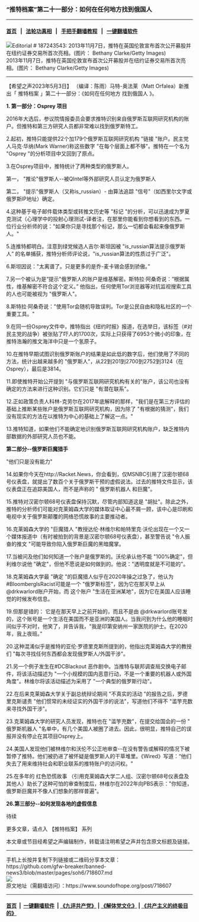### “推特档案”第二十一部分：如何在任何地方找到俄国人
------------------------

#### [首页](https://github.com/gfw-breaker/banned-news3/blob/master/README.md) &nbsp;&nbsp;|&nbsp;&nbsp; [法轮功真相](https://github.com/begood0513/basic/blob/master/README.md)  &nbsp;&nbsp;|&nbsp;&nbsp; [手把手翻墙教程](https://github.com/gfw-breaker/guides/wiki)  &nbsp;&nbsp;|&nbsp;&nbsp; [一键翻墙软件](https://github.com/gfw-breaker/nogfw/blob/master/README.md)  



<div><img alt="Editorial # 187243543: 2013年11月7日，推特在英国伦敦宣布首次公开募股并在纽约证券交易所首次亮相。(图片： Bethany Clarke/Getty Images)" src="https://img.soundofhope.org/2023-05/gettyimages-187243543-1683164606711.jpg"/>
<br/><figcaption class="caption">
 2013年11月7日，推特在英国伦敦宣布首次公开募股并在纽约证券交易所首次亮相。(图片： Bethany Clarke/Getty Images)
</figcaption></div><hr/>


<div><div class="Content__Wrapper sc-1bvya0-0 elmmKw article_body" data-checkusr="" itemprop="articleBody">
 <div id="post_place_1">
 </div>
 <p class="meta-top">
  <span class="meta">
   【希望之声2023年5月3日】
  </span>
  （编译：陈雨）马特-奥法莱（Matt Orfalea）新推出「
  <ok href="/term/816387">
   推特档案
  </ok>
  」第二十一部分：《如何在任何地方
  <ok href="/term/866891">
   找到俄国人
  </ok>
  》。
 </p>
 <p>
  <strong>
   1. 第一部分：Osprey 项目
  </strong>
 </p>
 <p>
  2016年大选后，参议院情报委员会要求推特识别来自俄罗斯互联网研究机构的账户。但推特和第三方研究人员都非常难以找到俄罗斯特工。
 </p>
 <p>
  2.起初，推特只能提供22个加179个俄罗斯互联网研究机构 "链接 "账户。民主党人马克·华纳(Mark Warner)称这些数字 "在每个层面上都不够"。推特在一个名为 "Osprey "的分析项目中又回到了原点。
 </p>
 <p>
  3.在Osprey项目中，推特统计了两种类型的俄罗斯人。
 </p>
 <p>
  第一， "推论"俄罗斯人--被QIntel等外部研究人员认定为俄罗斯人
 </p>
 <p>
  第二， "提示"俄罗斯人（又称is_russian）- 由算法追踪 "信号"（如西里尔文字或俄罗斯IP地址）确定。
 </p>
 <p>
  4.这种基于电子邮件载体类型或转推文历史等 "标记 "的分析，可以迅速成为罗夏克测试（心理学中的投射心理测试-译者注，在那里你能看到你想看到的东西。一位行业分析师的说："如果你只是寻找那个标记，那么一切都会看起来像俄罗斯人。"
 </p>
 <p>
  5.连推特都明白。注意到绿党候选人吉尔·斯坦因被 "is_russian算法提示俄罗斯人” 的名单捕获，推特分析师评论说，"is_russian算法的性质过于广泛"。
 </p>
 <p>
  6.斯坦因说："太离谱了。只是更多的是乔-麦卡锡会感到骄傲。”
 </p>
 <p>
  7.另一个被认为是“提示"俄罗斯人的账户是维基解密。斯特拉·阿桑奇说：“根据属性，维基解密不符合这个定义。” 他指出，任何使用Tor浏览器等对抗监视搜索工具的人也可能被视为 "俄罗斯人"。
 </p>
 <p>
  8.斯特拉·阿桑奇说："使用Tor会随机导致误判。Tor是公民自由和隐私社区的一个重要工具。"
 </p>
 <p>
  9.在同一份Osprey文件中，推特指出《纽约时报》报道，在选举日，该标签（#对民主党的战争）被张贴了吓人的1700次，实际上只获得了6953个微小的印象，在推特浩瀚的推文海洋中只是一个氢原子。
 </p>
 <p>
  10.在推特早期试图识别俄罗斯账户的结果是如此低的数字后，他们使用了不同的方法，统计出越来越多的 "俄罗斯人"，从22到201到2700到2752到3124（在Osprey），最后是3814。
 </p>
 <p>
  11.即使推特开始公开提到 "与俄罗斯互联网研究机构有关的"账户，该公司也没有确定的方法来进行这种识别。它们只是 "有潜在联系"。
 </p>
 <p>
  12.正如政策负责人科林-克劳尔在2017年底解释的那样，"我们是在第三方评估的基础上推断某些账户是俄罗斯互联网研究机构，因为除了 "有根据的猜测"，我们没有现实的方法在以推特为中心的基础上了解这一点。"
 </p>
 <p>
  13.推特知道，如果他们不能确定地识别俄罗斯互联网研究机构账户，缺乏推特内部数据的外部研究人员也不能。
 </p>
 <p>
  <strong>
   第二部分--俄罗斯巨魔猎手
  </strong>
 </p>
 <p>
  "他们只是没有能力"
 </p>
 <p>
  14.如果你今天在http://Racket.News，你会看到，仅MSNBC引用了汉密尔顿68号仪表盘，就提出了数百个关于俄罗斯干预的虚假说法。过去的推特文件显示，该仪表盘正在追踪美国人，而不是声称的 "
  <ok href="/term/866897">
   俄罗斯机器人
  </ok>
  和巨魔"。
 </p>
 <p>
  15.推特对汉密尔顿68号仪表盘保持沉默，尽管内部知道这是 "胡扯"。除此之外，推特的分析师们可能对克莱姆森大学的媒体取证中心最不屑一顾，该中心是印刷和电视中关于俄罗斯颠覆的网络恐慌故事的主要推动者。
 </p>
 <p>
  16.克莱姆森大学的 "巨魔猎人 "教授达伦·林维尔和帕特里克·沃伦出现在一个又一个媒体报道中（有时被拍到的背景是汉密尔顿68号仪表盘），甚至警告说 "令人振奋的推文 "可能导致你陷入俄罗斯巨魔的黑暗魔掌。
 </p>
 <p>
  17.当被问及他们如何知道一个账户是俄罗斯的。沃伦承认他不能 "100%确定"，但利维尔说他 "确定"，但他不愿说是如何做到的。他说："透明度就是不可能的"。
 </p>
 <p>
  18.克莱姆森大学最 "确定 "的巨魔猎人似乎在2020年操之过急了，他认为#BloombergIsRacist可能是一个 "俄罗斯标签"，因为它在那天早上从@drkwarlord账户开始，而 这个账户 "生活在亚洲某地"，因为它在美国人应该睡觉的时候发布信息。
 </p>
 <p>
  19.但那是错的： 它是在那天早上之前开始的，而且不是由 @drkwarlord账号发的，这个账号是一个生活在美国而不是亚洲的美国人。当我问到为什么他的睡眠时间似乎不对时，他笑了，并告诉我，"我是印第安纳州一家医院的护士。在2020年，我上夜班。”
 </p>
 <p>
  20.这种混淆似乎是推特的亚伦·罗德里克斯所提到的，他指出克莱姆森大学的教授们 "每次寻找任何东西都会发现俄罗斯人/外国干涉"。
 </p>
 <p>
  21.另一个例子发生在#DCBlackout 恶作剧中。当推特与联邦调查局交换电子邮件，将该活动描述为 "一个小规模的国内恶意行动，不是一个重要的机器人或外国角度"。林维尔将该活动描述为采用了 "一个典型的俄罗斯行动"。
 </p>
 <p>
  22.在后来克莱姆森大学关于副总统辩论期间 "不真实的活动 "的报告之后，罗德里克斯谴责 "他们惯常的未经证实的外国干涉的说法"，写道他们不得不 "滥竽充数来寻找外国干涉"。
 </p>
 <p>
  23.克莱姆森大学的研究人员发现，推特也在 "滥竽充数"，在提交给国会的一份 "
  <ok href="/term/866897">
   俄罗斯机器人
  </ok>
  "名单中，有几个美国人被圈了进去。因此，很明显，推特自己的误报并没有停止在其项目Osprey上。
 </p>
 <p>
  24.美国人发现他们被林维尔和沃伦不公正地审查--在没有警告或解释的情况下被暂停了推特。他们被扔进了被怀疑是俄罗斯人的干草堆里。《Wired》写道：“他们失去了用来维持社会和职业联系的推特账户的访问权。"
 </p>
 <p>
  25.在多年的
  <ok href="/term/866894">
   红色恐慌故事
  </ok>
  （引用克莱姆森大学二人组、汉密尔顿68号仪表盘及其他人）助长了这种可怕的审查制度后，林维尔在2022年向PBS表示："你知道，俄罗斯巨魔并不像人们想象的那样普遍"。
 </p>
 <p>
  <strong>
   26.第三部分--如何发现各地的虚假信息
  </strong>
 </p>
 <p>
  待续
 </p>
 <p>
  更多文章，请点入
  <ok href="https://www.soundofhope.org/term/818616?lang=b5">
   【推特档案】
  </ok>
  系列
 </p>
 <p class="meta-btm">
  本文章或节目经希望之声编辑制作，转载请注明希望之声并包含原文标题及链接。
 </p>
</div>
</div>
<hr/>
手机上长按并复制下列链接或二维码分享本文章：<br/>
https://github.com/gfw-breaker/banned-news3/blob/master/pages/soh6/718607.md <br/>
<a href='https://github.com/gfw-breaker/banned-news3/blob/master/pages/soh6/718607.md'><img src='https://github.com/gfw-breaker/banned-news3/blob/master/pages/soh6/718607.md.png'/></a> <br/>
原文地址（需翻墙访问）：https://www.soundofhope.org/post/718607


------------------------
#### [首页](https://github.com/gfw-breaker/banned-news3/blob/master/README.md) &nbsp;|&nbsp; [一键翻墙软件](https://github.com/gfw-breaker/nogfw/blob/master/README.md) &nbsp;| [《九评共产党》](https://github.com/gfw-breaker/9ping.md/blob/master/README.md#九评之一评共产党是什么) | [《解体党文化》](https://github.com/gfw-breaker/jtdwh.md/blob/master/README.md) | [《共产主义的终极目的》](https://github.com/gfw-breaker/gczydzjmd.md/blob/master/README.md)


<img src='http://gfw-breaker.win/banned-news3/pages/soh6/718607.md' width='0px' height='0px'/>